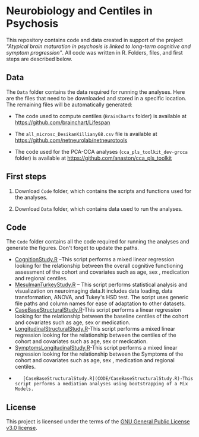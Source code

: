 # Neurobiology and Centiles in Psychosis

This repository contains code and data created in support of the project *"Atypical brain maturation in psychosis is linked to long-term cognitive and symptom progression"*. All code was written in R. Folders, files, and first steps are described below.

## **Data**

The `Data` folder contains the data required for running the analyses. Here are the files that need to be downloaded and stored in a specific location. The remaining files will be automatically generated:

-	The code used to compute centiles (`BrainCharts` folder) is available at https://github.com/brainchart/Lifespan

-	The `all_microsc_DesikanKilliany68.csv` file is available at https://github.com/netneurolab/netneurotools

-	The code used for the PCA-CCA analyses (`cca_pls_toolkit_dev-grcca` folder) is available at https://github.com/anaston/cca_pls_toolkit

## **First steps**

1.	Download `Code` folder, which contains the scripts and functions used for the analyses.

2.	Download `Data` folder, which contains data used to run the analyses.



## **Code**

The `Code` folder contains all the code required for running the analyses and generate the figures. Don't forget to update the paths. 




-	[CognitionStudy.R](CODE/CognitionStudy.R) –This script performs a mixed linear regression looking for the relationship between the overall cognitive functioning assessment of the cohort and covariates such as age, sex , medication and regional centiles.
-	[MesulmanTurkeyStudy.R](CODE/MesulmanTurkeyStudy.R) – This script performs statistical analysis and visualization on neuroimaging data.It includes data loading, data transformation, ANOVA, and Tukey's HSD test.
         The script uses generic file paths and column names for ease of adaptation to other datasets.
-	[CaseBaseStructuralStudy.R](CODE/CaseBaseStructuralStudy.R)-This script performs a linear regression looking for the relationship between the baseline centiles of the cohort and covariates such as age, sex or medication.
-	[LongitudinalStructuralStudy.R](CODE/LongitudinalStructuralStudy.R)-This script performs a mixed linear regression looking for the relationship between the centiles of the cohort and covariates such as age, sex or medication.
-	[SymptomsLongitudinalStudy.R](CODE/SymptomsLongitudinalStudy.R)-This script performs a mixed linear regression looking for the relationship between the Symptoms of the cohort and covariates such as age, sex , medication and regional centiles.
-        [CaseBaseStructuralStudy.R](CODE/CaseBaseStructuralStudy.R)-This script performs a mediation analyses using bootstrapping of a Mix Models.



## **License**

This project is licensed under the terms of the [GNU General Public License v3.0 license](LICENSE).

